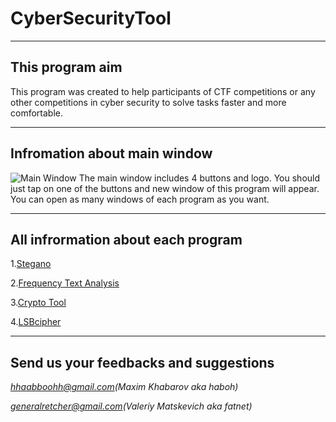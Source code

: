 # CyberSecurityTool

---
## This program aim

This program was created to help participants of CTF competitions or any other competitions in cyber security to solve tasks faster and more comfortable.

---

## Infromation about main window

![Main Window](https://docs.google.com/uc?id=1HI6VlWyN9-CAD8vO4N8ECEfchxYwKN_G)
The main window includes 4 buttons and logo. You should just tap on one of the buttons and new window of this program will appear. You can open as many windows of each program as you want. 

---

## All infrormation about each program

  1.[Stegano](Stegano/Stegano.md)
  
  2.[Frequency Text Analysis](FrequencyTextAnalysis/FrequencyTextAnalysis.md)

  3.[Crypto Tool](CryptoTool/CryptoTool.md)
   
  4.[LSBcipher](LSBcipher/LSBcipher.md)

---

## Send us your feedbacks and suggestions

  *hhaabboohh@gmail.com(Maxim Khabarov aka haboh)*

  *generalretcher@gmail.com(Valeriy Matskevich aka fatnet)*
